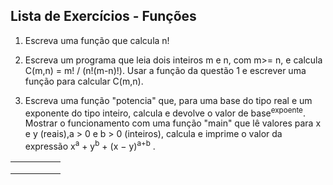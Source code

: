## Lista de Exercícios - Funções

1. Escreva uma função que calcula n!

2. Escreva um programa que leia dois inteiros m e n, com m>= n, e calcula C(m,n) = m! / (n!(m-n)!). Usar a função da questão 1 e escrever uma função para calcular C(m,n).

3. Escreva uma função "potencia" que, para uma base do tipo real e um exponente do tipo inteiro, calcula e devolve o valor de base<sup>expoente</sup>.
Mostrar o funcionamento com uma função "main" que lê valores para x e y (reais),a > 0 e b > 0 (inteiros), calcula e imprime o valor da expressão 
x<sup>a</sup> + y<sup>b</sup> + (x − y)<sup>a+b</sup> .



|   |   |   |   |   |
|---|---|---|---|---|
|   |   |   |   |   |
|   |   |   |   |   |
|   |   |   |   |   |
